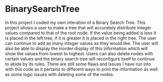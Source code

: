 # BinarySearchTree
In this project I coded my own interation of a Binary Search Tree. This project allows a user to make a tree that will accurately distribute integer values
compared to that of the root node. If the value being added is less it is placed in the left tree, if it is greater it is placed in the right tree. The user can continue
to add as many integer values as they would like. The user will also be able to display the inorder display of this information which will show the values from 
lowest to highest. Users can also delete nodes with certain values and the binary search tree will reconfigure itself to continue to abide by its rules. There are 
still some flaws and issues I have run into with this code as it pertains to different ways to print the information as well as some logic issues with deleting some of
the nodes. 
